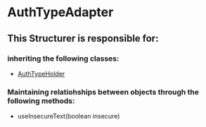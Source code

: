 # AuthTypeAdapter
## This Structurer is responsible for:
### inheriting the following classes:
* [AuthTypeHolder](../InformationHolders/AuthTypeHolder.md)
### Maintaining relatiohships between objects through the following methods: 
* useInsecureText(boolean insecure)
